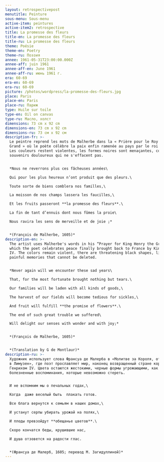 ```yaml
---
layout: retrospectivepost
menutitle: Peinture
sous-menu: Sous-menu
active-item: peintures
active-item2: retrospective
title: La promesse des fleurs
title-en: La promesse des fleurs
title-ru: La promesse des fleurs
theme: Poésie
theme-en: Poetry
theme-ru: Поэзия
annee: 1961-05-31T23:00:00.000Z
annee-aff: juin 1961
annee-aff-en: June 1961
annee-aff-ru: июнь 1961 г.
era: 60-69
era-en: 60-69
era-ru: 60-69
picture: /photos/wordpress/la-promesse-des-fleurs.jpg
place: Paris
place-en: Paris
place-ru: Париж
type: Huile sur toile
type-en: Oil on canvas
type-ru: Масло, холст
dimensions: 73 cm x 92 cm
dimensions-en: 73 cm x 92 cm
dimensions-ru: 73 см x 92 см
description-fr: >-
  Le peintre reprend les mots de Malherbe dans la « Prière pour le Roy Henry le
  Grand » où le poète célèbre la paix enfin ramenée au pays par le roi Henri IV.
  Les couleurs restent violentes, les formes noires sont menaçantes, comme des
  souvenirs douloureux qui ne s'effacent pas.


  *Nous ne reverrons plus ces fâcheuses années\

  Qui pour les plus heureux n’ont produit que des pleurs.\

  Toute sorte de biens comblera nos familles,\

  La moisson de nos champs lassera les faucilles,\

  Et les fruits passeront **la promesse des fleurs**.\

  La fin de tant d’ennuis dont nous fûmes la proie\

  Nous ravira les sens de merveille et de joie ;*


  *(François de Malherbe, 1605)*
description-en: >-
  The artist uses Malherbe's words in his “Prayer for King Henry the Great” in
  which the poet celebrates peace finally brought back to France by King Henry
  IV. The colors remain violent, there are threatening black shapes, like
  painful memories that cannot be deleted.


  *Never again will we encounter these sad years\

  That, for the most fortunate brought nothing but tears.\

  Our families will be laden with all kinds of goods,\

  The harvest of our fields will become tedious for sickles,\

  And fruit will fulfill **the promise of flowers**.\

  The end of such great trouble we suffered\

  Will delight our senses with wonder and with joy;*


  *(François de Malherbe, 1605)*


  *(Translation by G de Montlaur)*
description-ru: >-
  Художник использует слова Франсуа де Малерба в «Молитве за Короля, отбывающего
  в Лимузен», где поэт прославляет мир, наконец возвращенный стране королем
  Генрихом IV. Цвета остаются жестокими, черные формы угрожающими, как
  болезненные воспоминания, которые невозможно стереть.


  И не вспомним мы о печальных годах,\

  Когда  даже веселый быть  плакать готов.

  Все блага вернутся к семьям в наших домах,\

  И устанут серпы убирать урожай на полях,\

  И плоды превзойдут **обещанье цветов**.\

  Скоро кончатся беды, крушившие нас,

  И душа отзовется на радости глас.


  *(Франсуа де Малерб, 1605; перевод М. Загидуллиной)*
---
```

